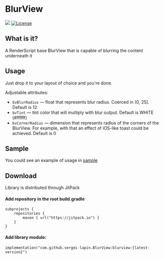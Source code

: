 # BlurView

[![](https://jitpack.io/v/sergei-lapin/BlurView.svg)](https://jitpack.io/#sergei-lapin/BlurView)
[![License](https://img.shields.io/badge/License-MIT-yellow.svg)](https://opensource.org/licenses/MIT)

## What is it?

A RenderScript base BlurView that is capable of blurring the content underneath it

## Usage

Just drop it to your layout of choice and you're done.

Adjustable attributes:

- `bvBlurRadius` — float that represents blur radius. Coerced in (0, 25]. Default is 12
- `bvTint` — tint color that will multiply with blur output. Default is WHITE (#ffffff)
- `bvCornerRadius` — dimension that represents radius of the corners of the BlurView. For example, with that an effect of iOS-like toast could be achieved. Default is 0

## Sample

You could see an example of usage in [sample](https://github.com/sergei-lapin/BlurView/blob/main/sample/src/main/res/layout/activity_main.xml)

## Download
Library is distributed through JitPack

#### Add repository in the root build.gradle
``` Gradle
subprojects {
    repositories {
        maven { url("https://jitpack.io") }
    }
}
```

#### Add library module:

`implementation("com.github.sergei-lapin.BlurView:blurview:{latest-version}")`